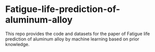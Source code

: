 # Fatigue-life-prediction-of-aluminum-alloy
This repo provides the code and datasets for the paper of Fatigue life prediction of aluminum alloy by machine learning based on prior knowledge.
